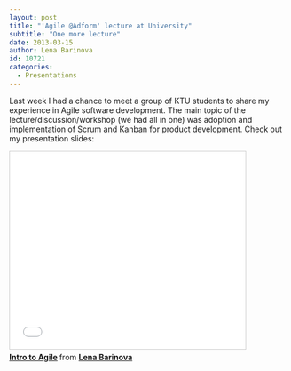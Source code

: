```yaml
---
layout: post
title: "'Agile @Adform' lecture at University"
subtitle: "One more lecture"
date: 2013-03-15
author: Lena Barinova
id: 10721
categories:
  - Presentations
---
```


Last week I had a chance to meet a group of KTU students to share my experience in Agile software development. The main topic of the lecture/discussion/workshop (we had all in one) was adoption and implementation of Scrum and Kanban for product development. Check out my presentation slides:

<iframe src="//www.slideshare.net/slideshow/embed_code/key/5Wzj94Mgx9CxZC" width="425" height="355" frameborder="0" marginwidth="0" marginheight="0" scrolling="no" style="border:1px solid #CCC; border-width:1px; margin-bottom:5px; max-width: 100%;" allowfullscreen> </iframe> <div style="margin-bottom:5px"> <strong> <a href="//www.slideshare.net/JelenaFiodorova/agileadform" title="Intro to Agile" target="_blank">Intro to Agile</a> </strong> from <strong><a href="//www.slideshare.net/JelenaFiodorova" target="_blank">Lena Barinova</a></strong> </div>